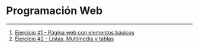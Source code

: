 # Programación Web
---
1. [Ejercicio #1 - Página web con elementos básicos](/01-pagina-web-con-elementos-basicos/index.html)
2. [Ejercicio #2 - Listas, Multimedia y tablas](/02-ejercicio-listas-multimedia-tablas/index.html)
